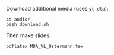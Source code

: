 Download additional media (uses `yt-dlp`):
```
cd audio/
bash download.sh
```

Then make slides:
```
pdflatex MDA_VL_Ostermann.tex
```
